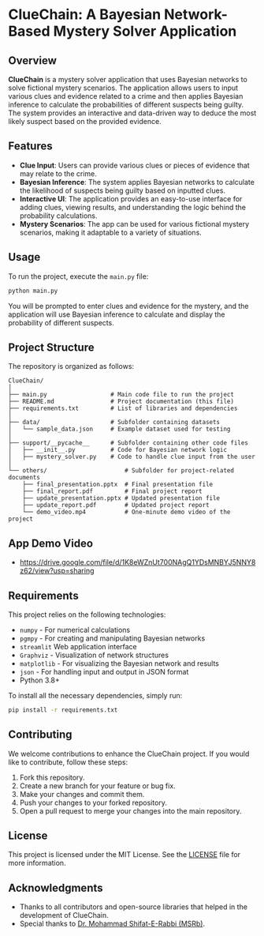 # ClueChain: A Bayesian Network-Based Mystery Solver Application

## Overview

**ClueChain** is a mystery solver application that uses Bayesian networks to solve fictional mystery scenarios. The application allows users to input various clues and evidence related to a crime and then applies Bayesian inference to calculate the probabilities of different suspects being guilty. The system provides an interactive and data-driven way to deduce the most likely suspect based on the provided evidence.

## Features

- **Clue Input**: Users can provide various clues or pieces of evidence that may relate to the crime.
- **Bayesian Inference**: The system applies Bayesian networks to calculate the likelihood of suspects being guilty based on inputted clues.
- **Interactive UI**: The application provides an easy-to-use interface for adding clues, viewing results, and understanding the logic behind the probability calculations.
- **Mystery Scenarios**: The app can be used for various fictional mystery scenarios, making it adaptable to a variety of situations.

## Usage

To run the project, execute the `main.py` file:

```bash
python main.py
```

You will be prompted to enter clues and evidence for the mystery, and the application will use Bayesian inference to calculate and display the probability of different suspects.

## Project Structure

The repository is organized as follows:

```
ClueChain/
│
├── main.py                  # Main code file to run the project
├── README.md                # Project documentation (this file)
├── requirements.txt         # List of libraries and dependencies
│
├── data/                    # Subfolder containing datasets
│   └── sample_data.json     # Example dataset used for testing
│
├── support/__pycache__      # Subfolder containing other code files
│   ├── __init__.py          # Code for Bayesian network logic
│   ├── mystery_solver.py    # Code to handle clue input from the user
│
└── others/                      # Subfolder for project-related documents
    ├── final_presentation.pptx  # Final presentation file
    ├── final_report.pdf         # Final project report
    ├── update_presentation.pptx # Updated presentation file
    ├── update_report.pdf        # Updated project report
    └── demo_video.mp4           # One-minute demo video of the project
```
## App Demo Video
- https://drive.google.com/file/d/1K8eWZnUt700NAgQ1YDsMNBYJ5NNY8z62/view?usp=sharing


## Requirements

This project relies on the following technologies:

- `numpy` - For numerical calculations
- `pgmpy` - For creating and manipulating Bayesian networks
- `streamlit` Web application interface
- `Graphviz` - Visualization of network structures
- `matplotlib` - For visualizing the Bayesian network and results
- `json` - For handling input and output in JSON format
- Python 3.8+

To install all the necessary dependencies, simply run:

```bash
pip install -r requirements.txt
```

## Contributing

We welcome contributions to enhance the ClueChain project. If you would like to contribute, follow these steps:

1. Fork this repository.
2. Create a new branch for your feature or bug fix.
3. Make your changes and commit them.
4. Push your changes to your forked repository.
5. Open a pull request to merge your changes into the main repository.

## License

This project is licensed under the MIT License. See the [LICENSE](LICENSE) file for more information.

## Acknowledgments

- Thanks to all contributors and open-source libraries that helped in the development of ClueChain.
- Special thanks to [Dr. Mohammad Shifat-E-Rabbi (MSRb)](https://sites.google.com/view/m-shifat-e-rabbi).